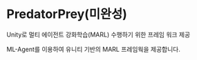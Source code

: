 # PredatorPrey(미완성)
Unity로 멀티 에이전트 강화학습(MARL) 수행하기 위한 프레임 워크 제공

ML-Agent를 이용하여 유니티 기반의 MARL 프레임웍을 제공합니다.
